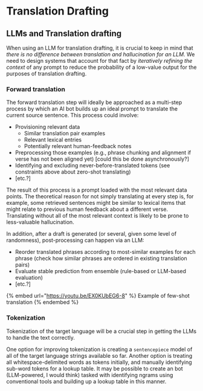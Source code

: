 # Translation Drafting

## LLMs and Translation drafting

When using an LLM for translation drafting, it is crucial to keep in mind that _there is no difference between translation and hallucination for an LLM_. We need to design systems that account for that fact by _iteratively refining the context_ of any prompt to reduce the probability of a low-value output for the purposes of translation drafting.

### Forward translation

The forward translation step will ideally be approached as a multi-step process by which an AI bot builds up an ideal prompt to translate the current source sentence. This process could involve:

* Provisioning relevant data
  * Similar translation pair examples
  * Relevant lexical entries
  * Potentially relevant human-feedback notes
* Preprocessing those examples (e.g., phrase chunking and alignment if verse has not been aligned yet) \[could this be done asynchronously?]
* Identifying and excluding never-before-translated tokens (see constraints above about zero-shot translating)
* \[etc.?]

The result of this process is a prompt loaded with the most relevant data points. The theoretical reason for not simply translating at every step is, for example, some retrieved sentences might be similar to lexical items that might relate to previous human feedback about a different verse. Translating without all of the most relevant context is likely to be prone to less-valuable hallucination.

In addition, after a draft is generated (or several, given some level of randomness), post-processing can happen via an LLM:

* Reorder translated phrases according to most-similar examples for each phrase (check how similar phrases are ordered in existing translation pairs)
* Evaluate stable prediction from ensemble (rule-based or LLM-based evaluation)
* \[etc.?]

{% embed url="https://youtu.be/EX0KUbEG6-8" %}
Example of few-shot translation
{% endembed %}

### Tokenization

Tokenization of the target language will be a crucial step in getting the LLMs to handle the text correctly.

One option for improving tokenization is creating a `sentencepiece` model of all of the target language strings available so far. Another option is treating all whitespace-delimited words as tokens initially, and manually identifying sub-word tokens for a lookup table. It may be possible to create an bot (LLM-powered, I would think) tasked with identifying ngrams using conventional tools and building up a lookup table in this manner.

